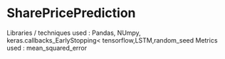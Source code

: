# SharePricePrediction
Libraries / techniques used : Pandas, NUmpy, keras.callbacks_EarlyStopping< tensorflow,LSTM,random_seed
Metrics used : mean_squared_error
